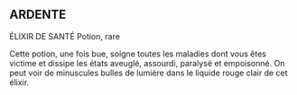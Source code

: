 ## ARDENTE


ÉLIXIR DE SANTÉ
Potion, rare

Cette potion, une fois bue, soigne toutes les maladies dont
vous êtes victime et dissipe les états aveuglé, assourdi,
paralysé et empoisonné. On peut voir de minuscules bulles
de lumière dans le liquide rouge clair de cet élixir.
